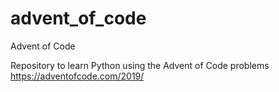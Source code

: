 # advent_of_code
Advent of Code 

Repository to learn Python using the Advent of Code problems
https://adventofcode.com/2019/
